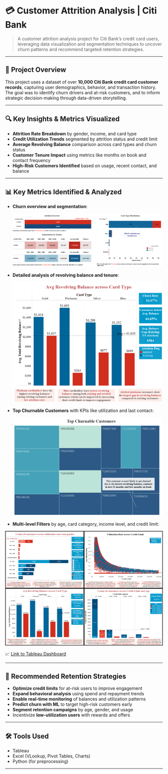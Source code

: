 # 💳 Customer Attrition Analysis | Citi Bank

> A customer attrition analysis project for Citi Bank’s credit card users, leveraging data visualization and segmentation techniques to uncover churn patterns and recommend targeted retention strategies.

---

## 📌 Project Overview

This project uses a dataset of over **10,000 Citi Bank credit card customer records**, capturing user demographics, behavior, and transaction history. The goal was to identify churn drivers and at-risk customers, and to inform strategic decision-making through data-driven storytelling.

---

## 🔍 Key Insights & Metrics Visualized

- **Attrition Rate Breakdown** by gender, income, and card type  
- **Credit Utilization Trends** segmented by attrition status and credit limit  
- **Average Revolving Balance** comparison across card types and churn status  
- **Customer Tenure Impact** using metrics like months on book and contact frequency  
- **High-Risk Customers Identified** based on usage, recent contact, and balance  

---

## 📊 Key Metrics Identified & Analyzed

- **Churn overview and segmentation**:
  
  ![Dashboard Preview](https://github.com/SoumyaShahh/Customer-Attrition-Analysis/blob/main/screenshots/Explanatory%20Analysis.png)
  
- **Detailed analysis of revolving balance and tenure**:
  
  ![Dashboard Preview](https://github.com/SoumyaShahh/Customer-Attrition-Analysis/blob/main/screenshots/Picture5.png)
  
- **Top Churnable Customers** with KPIs like utilization and last contact:
  
  ![Dashboard Preview](https://github.com/SoumyaShahh/Customer-Attrition-Analysis/blob/main/screenshots/Picture7.png)
  
- **Multi-level Filters** by age, card category, income level, and credit limit:
  
![Dashboard Preview](https://github.com/SoumyaShahh/Customer-Attrition-Analysis/blob/main/screenshots/CustomerAttrition_Grid.png)  

📈 [Link to Tableau Dashboard](https://public.tableau.com/app/profile/soumya.shah6876/viz/MIS561FinalProject/FinalSTORY)  

---

## 🧠 Recommended Retention Strategies

- **Optimize credit limits** for at-risk users to improve engagement
- **Expand behavioral analysis** using spend and repayment trends
- **Enable real-time monitoring** of balances and utilization patterns
- **Predict churn with ML** to target high-risk customers early
- **Segment retention campaigns** by age, gender, and usage
- Incentivize **low-utilization users** with rewards and offers

---

## 🛠 Tools Used

- Tableau  
- Excel (VLookup, Pivot Tables, Charts)
- Python (for preprocessing)  

---
